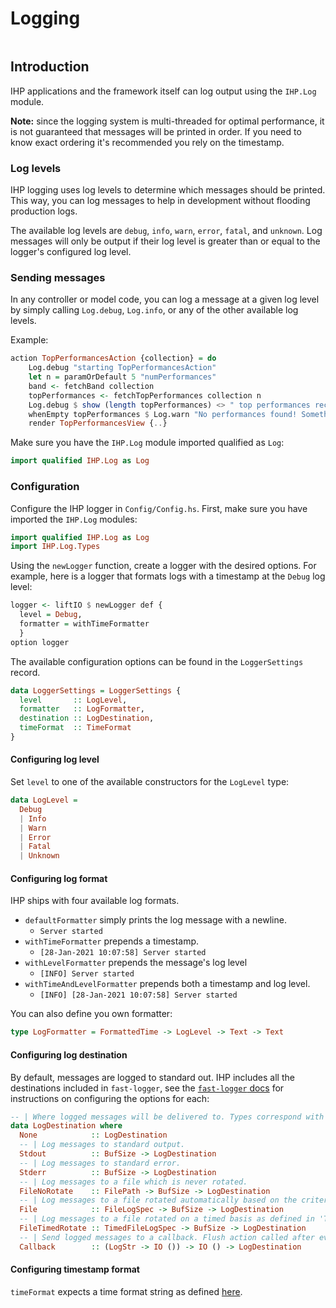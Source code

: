 # Logging

```toc

```

## Introduction

IHP applications and the framework itself can log output using the `IHP.Log` module.

**Note:** since the logging system is multi-threaded for optimal performance, it is not guaranteed that messages will be printed in order.
If you need to know exact ordering it's recommended you rely on the timestamp.

### Log levels
IHP logging uses log levels to determine which messages should be printed.
This way, you can log messages to help in development without flooding production logs.

The available log levels are `debug`, `info`, `warn`, `error`, `fatal`, and `unknown`.
Log messages will only be output if their log level is greater than or equal to the logger's configured log level.

### Sending messages

In any controller or model code, you can log a message at a given log level by simply calling
`Log.debug`, `Log.info`, or any of the other available log levels.

Example:
```haskell
action TopPerformancesAction {collection} = do
    Log.debug "starting TopPerformancesAction"
    let n = paramOrDefault 5 "numPerformances"
    band <- fetchBand collection
    topPerformances <- fetchTopPerformances collection n
    Log.debug $ show (length topPerformances) <> " top performances received."
    whenEmpty topPerformances $ Log.warn "No performances found! Something might be wrong"
    render TopPerformancesView {..}
```

Make sure you have the `IHP.Log` module imported qualified as `Log`:

```haskell
import qualified IHP.Log as Log
```

### Configuration

Configure the IHP logger in `Config/Config.hs`. First, make sure you have imported the `IHP.Log` modules:

```haskell
import qualified IHP.Log as Log
import IHP.Log.Types
```

Using the `newLogger` function, create a logger with the desired options. For example, here is a logger that formats
logs with a timestamp at the `Debug` log level:

```haskell
logger <- liftIO $ newLogger def {
  level = Debug,
  formatter = withTimeFormatter
  }
option logger
```

The available configuration options can be found in the `LoggerSettings` record.

```haskell
data LoggerSettings = LoggerSettings {
  level       :: LogLevel,
  formatter   :: LogFormatter,
  destination :: LogDestination,
  timeFormat  :: TimeFormat
}
```

#### Configuring log level

Set `level` to one of the available constructors for the `LogLevel` type:

```haskell
data LogLevel =
  Debug
  | Info
  | Warn
  | Error
  | Fatal
  | Unknown
```

#### Configuring log format

IHP ships with four available log formats.

- `defaultFormatter` simply prints the log message with a newline.
  - `Server started`
- `withTimeFormatter` prepends a timestamp.
  - `[28-Jan-2021 10:07:58] Server started`
- `withLevelFormatter` prepends the message's log level
  - `[INFO] Server started`
- `withTimeAndLevelFormatter` prepends both a timestamp and log level.
  - `[INFO] [28-Jan-2021 10:07:58] Server started`

You can also define you own formatter:

```haskell
type LogFormatter = FormattedTime -> LogLevel -> Text -> Text
```

#### Configuring log destination

By default, messages are logged to standard out.
IHP includes all the destinations included in `fast-logger`,
see the [`fast-logger` docs](https://hackage.haskell.org/package/fast-logger-3.0.2/docs/System-Log-FastLogger.html#t:LogType-39-) for instructions on configuring the options for each:

```haskell
-- | Where logged messages will be delivered to. Types correspond with those in fast-logger.
data LogDestination where
  None            :: LogDestination
  -- | Log messages to standard output.
  Stdout          :: BufSize -> LogDestination
  -- | Log messages to standard error.
  Stderr          :: BufSize -> LogDestination
  -- | Log messages to a file which is never rotated.
  FileNoRotate    :: FilePath -> BufSize -> LogDestination
  -- | Log messages to a file rotated automatically based on the critera in 'FileLogSpec'.
  File            :: FileLogSpec -> BufSize -> LogDestination
  -- | Log messages to a file rotated on a timed basis as defined in 'TimedFileLogSpec'.
  FileTimedRotate :: TimedFileLogSpec -> BufSize -> LogDestination
  -- | Send logged messages to a callback. Flush action called after every log.
  Callback        :: (LogStr -> IO ()) -> IO () -> LogDestination
```

#### Configuring timestamp format

`timeFormat` expects a time format string as defined [here](https://man7.org/linux/man-pages/man3/strptime.3.html).



